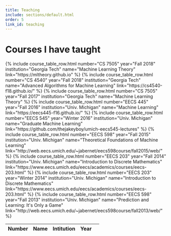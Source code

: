 ```yaml
---
title: Teaching
include: sections/default.html
order: 5
link_id: teaching
---
```


# Courses I have taught

<table class="highlight responsive-table">
  <thead>
    <tr>
      <th>Number</th>
      <th>Name</th>
      <th>Intitution</th>
      <th>Year</th>
      <th></th>
    </tr>
  </thead>

  <tbody>
    {% include course_table_row.html
      number="CS 7505"
      year="Fall 2018"
      institution="Georgia Tech"
      name="Machine Learning Theory"
      link="https://mltheory.github.io"
    %}
    {% include course_table_row.html
      number="CS 4540"
      year="Fall 2018"
      institution="Georgia Tech"
      name="Advanced Algorithms for Machine Learning"
      link="https://cs4540-f18.github.io/"
    %}
    {% include course_table_row.html
      number="CS 7505"
      year="Fall 2017"
      institution="Georgia Tech"
      name="Machine Learning Theory"
    %}
    {% include course_table_row.html
      number="EECS 445"
      year="Fall 2016"
      institution="Univ. Michigan"
      name="Machine Learning"
      link="https://eecs445-f16.github.io/"
    %}
    {% include course_table_row.html
      number="EECS 545"
      year="Winter 2016"
      institution="Univ. Michigan"
      name="Graduate Machine Learning"
      link="https://github.com/thejakeyboy/umich-eecs545-lectures"
    %}
    {% include course_table_row.html
      number="EECS 598"
      year="Fall 2015"
      institution="Univ. Michigan"
      name="Theoretical Foundations of Machine Learning"
      link="http://web.eecs.umich.edu/~jabernet/eecs598course/fall2015/web/"
    %}
    {% include course_table_row.html
      number="EECS 203"
      year="Fall 2014"
      institution="Univ. Michigan"
      name="Introduction to Discrete Mathematics"
      link="https://www.eecs.umich.edu/eecs/academics/courses/eecs-203.html"
    %}
    {% include course_table_row.html
      number="EECS 203"
      year="Winter 2014"
      institution="Univ. Michigan"
      name="Introduction to Discrete Mathematics"
      link="https://www.eecs.umich.edu/eecs/academics/courses/eecs-203.html"
    %}
    {% include course_table_row.html
      number="EECS 598"
      year="Fall 2013"
      institution="Univ. Michigan"
      name="Prediction and Learning: It's Only a Game"
      link="http://web.eecs.umich.edu/~jabernet/eecs598course/fall2013/web/"
    %}

  </tbody>
</table>
